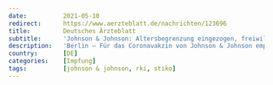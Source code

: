 ```yaml
---
date:          2021-05-10
redirect:      https://www.aerzteblatt.de/nachrichten/123696
title:         Deutsches Ärzteblatt
subtitle:      'Johnson & Johnson: Altersbegrenzung eingezogen, freiwillige Impfung möglich, Freigabe der Priorisierung'
description:   'Berlin – Für das Coronavakzin von Johnson & Johnson empfiehlt die Ständige Impfkommission (STIKO) beim Robert-Koch-Institut (RKI) ab sofort eine...'
country:       [DE]
categories:    [Impfung]
tags:          [johnson & johnson, rki, stiko]
---
```

